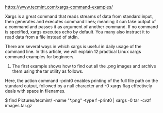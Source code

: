 https://www.tecmint.com/xargs-command-examples/

Xargs is a great command that reads streams of data from standard input, then generates and executes command lines; meaning it can take output of a command and passes it as argument of another command. If no command is specified, xargs executes echo by default. You many also instruct it to read data from a file instead of stdin.

There are several ways in which xargs is useful in daily usage of the command line. In this article, we will explain 12 practical Linux xargs command examples for beginners.

1. The first example shows how to find out all the .png images and archive them using the tar utility as follows.

Here, the action command -print0 enables printing of the full file path on the standard output, followed by a null character and -0 xargs flag effectively deals with space in filenames.

$ find Pictures/tecmint/ -name "*.png" -type f -print0 | xargs -0 tar -cvzf images.tar.gz